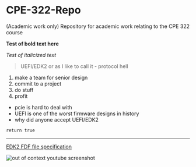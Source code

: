 # CPE-322-Repo
(Academic work only) Repository for academic work relating to the CPE 322 course

**Test of bold text here**

*Test of italicized text*

> UEFI/EDK2 or as I like to call it - protocol hell

1. make a team for senior design
2. commit to a project
3. do stuff
4. profit


- pcie is hard to deal with
- UEFI is one of the worst firmware designs in history
- why did anyone accept UEFI/EDK2

`return true`

---

[EDK2 FDF file specification](https://tianocore-docs.github.io/edk2-FdfSpecification/release-1.28.01/)

![out of context youtube screenshot](comments.jpg)
